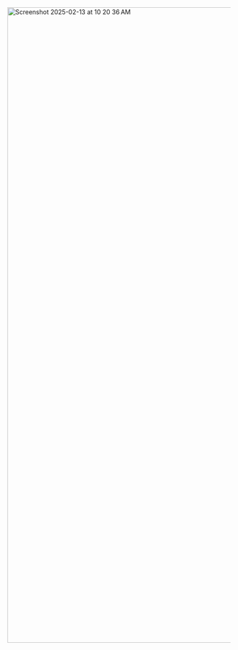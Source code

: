 <img width="1436" alt="Screenshot 2025-02-13 at 10 20 36 AM" src="https://github.com/user-attachments/assets/55011816-9171-4851-b5d1-d1682adf7057" />
